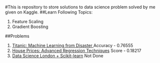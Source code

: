 #This is repository to store solutions to data science problem solved by me given on Kaggle.
##Learn Following Topics:
1. Feature Scaling
2. Gradient Boosting

##Problems
1. [Titanic: Machine Learning from Disaster ](https://www.kaggle.com/c/titanic)  Accuracy - 0.76555
2. [House Prices: Advanced Regression Techniques](https://www.kaggle.com/c/house-prices-advanced-regression-techniques) Score - 0.18217
3. [Data Science London + Scikit-learn](https://www.kaggle.com/c/data-science-london-scikit-learn) Not Done
